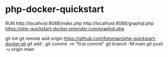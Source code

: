 # php-docker-quickstart

RUN
http://localhost:8088/index.php
http://localhost:8088/graphql.php
https://php-quickstart-docker.onrender.com/graphql.php


git init
git remote add origin https://github.com/fotomain/php-quickstart-docker.git
git add .
git commit -m "first commit"
git branch -M main
git push -u origin main
